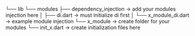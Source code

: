 └── lib
└── modules
├── dependency_injection -> add your modules injection here
│ ├── di.dart -> must initialize di first
│ └── x_module_di.dart -> example module injection
└── x_module -> create folder for your modules
└── init_x.dart -> create initialization files here

